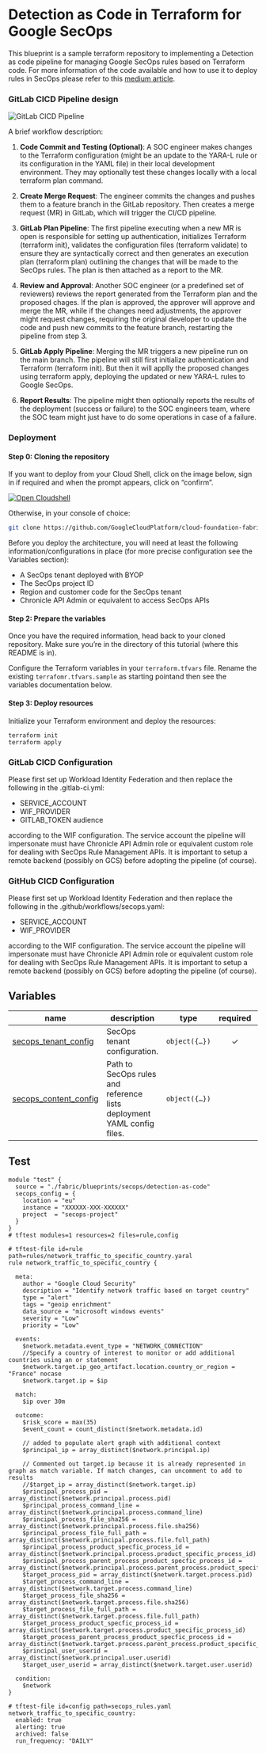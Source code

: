 # Detection as Code in Terraform for Google SecOps

This blueprint is a sample terraform repository to implementing a Detection as code pipeline for managing Google SecOps rules based on Terraform code.
For more information of the code available and how to use it to deploy rules in SecOps please refer to this [medium article](https://medium.com/p/646de8967278).

### GitLab CICD Pipeline design

![GitLab CICD Pipeline](./images/diagram.png)

A brief workflow description:

1. **Code Commit and Testing (Optional)**: A SOC engineer makes changes to the Terraform configuration (might be an update to the YARA-L rule or its configuration in the YAML file) in their local development environment. They may optionally test these changes locally with a local terraform plan command.

2. **Create Merge Request**: The engineer commits the changes and pushes them to a feature branch in the GitLab repository. Then creates a merge request (MR) in GitLab, which will trigger the CI/CD pipeline.

3. **GitLab Plan Pipeline**: The first pipeline executing when a new MR is open is responsible for setting up authentication, initializes Terraform (terraform init), validates the configuration files (terraform validate) to ensure they are syntactically correct and then generates an execution plan (terraform plan) outlining the changes that will be made to the SecOps rules. The plan is then attached as a report to the MR.


4. **Review and Approval**: Another SOC engineer (or a predefined set of reviewers) reviews the report generated from the Terraform plan and the proposed chages. If the plan is approved, the approver will approve and merge the MR, while if the changes need adjustments, the approver might request changes, requiring the original developer to update the code and push new commits to the feature branch, restarting the pipeline from step 3.

5. **GitLab Apply Pipeline**: Merging the MR triggers a new pipeline run on the main branch. The pipeline will still first initialize authentication and Terraform (terraform init). But then it will applly the proposed changes using terraform apply, deploying the updated or new YARA-L rules to Google SecOps.

6. **Report Results**: The pipeline might then optionally reports the results of the deployment (success or failure) to the SOC engineers team, where the SOC team might just have to do some operations in case of a failure.

### Deployment

#### Step 0: Cloning the repository

If you want to deploy from your Cloud Shell, click on the image below, sign in
if required and when the prompt appears, click on “confirm”.

[![Open Cloudshell](./images/cloud-shell-button.png)](https://shell.cloud.google.com/cloudshell/editor?cloudshell_git_repo=https%3A%2F%2Fgithub.com%2FGoogleCloudPlatform%2Fcloud-foundation-fabric&cloudshell_workspace=blueprints%2Fthird-party-solutions%2Fwordpress%2Fcloudrun)

Otherwise, in your console of choice:

```bash
git clone https://github.com/GoogleCloudPlatform/cloud-foundation-fabric.git
```

Before you deploy the architecture, you will need at least the following
information/configurations in place (for more precise configuration see the Variables section):

* A SecOps tenant deployed with BYOP
* The SecOps project ID
* Region and customer code for the SecOps tenant
* Chronicle API Admin or equivalent to access SecOps APIs

#### Step 2: Prepare the variables

Once you have the required information, head back to your cloned repository.
Make sure you’re in the directory of this tutorial (where this README is in).

Configure the Terraform variables in your `terraform.tfvars` file.
Rename the existing `terrafomr.tfvars.sample` as starting pointand then see the variables
documentation below.

#### Step 3: Deploy resources

Initialize your Terraform environment and deploy the resources:

```shell
terraform init
terraform apply
```

### GitLab CICD Configuration

Please first set up Workload Identity Federation and then replace the following in the .gitlab-ci.yml:

- SERVICE_ACCOUNT
- WIF_PROVIDER
- GITLAB_TOKEN audience

according to the WIF configuration. The service account the pipeline will impersonate must have Chronicle API Admin role or equivalent custom role for dealing with SecOps Rule Management APIs. It is important to setup a remote backend (possibly on GCS) before adopting the pipeline (of course).

### GitHub CICD Configuration

Please first set up Workload Identity Federation and then replace the following in the .github/workflows/secops.yaml:

- SERVICE_ACCOUNT
- WIF_PROVIDER

according to the WIF configuration. The service account the pipeline will impersonate must have Chronicle API Admin role or equivalent custom role for dealing with SecOps Rule Management APIs. It is important to setup a remote backend (possibly on GCS) before adopting the pipeline (of course).
<!-- BEGIN TFDOC -->
## Variables

| name | description | type | required | default |
|---|---|:---:|:---:|:---:|
| [secops_tenant_config](variables.tf#L29) | SecOps tenant configuration. | <code title="object&#40;&#123;&#10;  location &#61; optional&#40;string, &#34;eu&#34;&#41;&#10;  instance &#61; string&#10;  project  &#61; string&#10;&#125;&#41;">object&#40;&#123;&#8230;&#125;&#41;</code> | ✓ |  |
| [secops_content_config](variables.tf#L17) | Path to SecOps rules and reference lists deployment YAML config files. | <code title="object&#40;&#123;&#10;  reference_lists &#61; string&#10;  rules &#61; string&#10;&#125;&#41;">object&#40;&#123;&#8230;&#125;&#41;</code> |  | <code title="&#123;&#10;  reference_lists &#61; &#34;secops_reference_lists.yaml&#34;&#10;  rules &#61; &#34;secops_rules.yaml&#34;&#10;&#125;">&#123;&#8230;&#125;</code> |
<!-- END TFDOC -->
## Test

```hcl
module "test" {
  source = "./fabric/blueprints/secops/detection-as-code"
  secops_config = {
    location = "eu"
    instance = "XXXXXX-XXX-XXXXXX"
    project  = "secops-project"
  }
}
# tftest modules=1 resources=2 files=rule,config
```

```
# tftest-file id=rule path=rules/network_traffic_to_specific_country.yaral
rule network_traffic_to_specific_country {

  meta:
    author = "Google Cloud Security"
    description = "Identify network traffic based on target country"
    type = "alert"
    tags = "geoip enrichment"
    data_source = "microsoft windows events"
    severity = "Low"
    priority = "Low"

  events:
    $network.metadata.event_type = "NETWORK_CONNECTION"
    //Specify a country of interest to monitor or add additional countries using an or statement
    $network.target.ip_geo_artifact.location.country_or_region = "France" nocase
    $network.target.ip = $ip

  match:
    $ip over 30m

  outcome:
    $risk_score = max(35)
    $event_count = count_distinct($network.metadata.id)

    // added to populate alert graph with additional context
    $principal_ip = array_distinct($network.principal.ip)

    // Commented out target.ip because it is already represented in graph as match variable. If match changes, can uncomment to add to results
    //$target_ip = array_distinct($network.target.ip)
    $principal_process_pid = array_distinct($network.principal.process.pid)
    $principal_process_command_line = array_distinct($network.principal.process.command_line)
    $principal_process_file_sha256 = array_distinct($network.principal.process.file.sha256)
    $principal_process_file_full_path = array_distinct($network.principal.process.file.full_path)
    $principal_process_product_specfic_process_id = array_distinct($network.principal.process.product_specific_process_id)
    $principal_process_parent_process_product_specfic_process_id = array_distinct($network.principal.process.parent_process.product_specific_process_id)
    $target_process_pid = array_distinct($network.target.process.pid)
    $target_process_command_line = array_distinct($network.target.process.command_line)
    $target_process_file_sha256 = array_distinct($network.target.process.file.sha256)
    $target_process_file_full_path = array_distinct($network.target.process.file.full_path)
    $target_process_product_specfic_process_id = array_distinct($network.target.process.product_specific_process_id)
    $target_process_parent_process_product_specfic_process_id = array_distinct($network.target.process.parent_process.product_specific_process_id)
    $principal_user_userid = array_distinct($network.principal.user.userid)
    $target_user_userid = array_distinct($network.target.user.userid)

  condition:
    $network
}
```

```
# tftest-file id=config path=secops_rules.yaml
network_traffic_to_specific_country:
  enabled: true
  alerting: true
  archived: false
  run_frequency: "DAILY"
```
